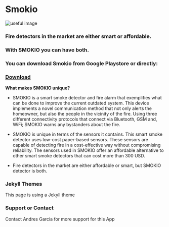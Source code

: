 # Smokio

![useful image]( https://andresgarbio.github.io/Smokio-user/assets/smokio_logo.png)


### Fire detectors in the market are either smart or affordable.

### With SMOKIO you can have both.

### You can download Smokio from Google Playstore or directly:

### [Download]( https://andresgarbio.github.io/Smokio-user/assets/app-release.apk)

**What makes SMOKIO unique?**

- SMOKIO is a smart smoke detector and fire alarm that exemplifies what can be done to improve the current outdated system. This device implements a novel communication method that not only alerts the homeowner, but also the people in the vicinity of the fire. Using three different connectivity protocols that connect via Bluetooth, GSM and, WiFi; SMOKIO warns any bystanders about the fire.  

- SMOKIO is unique in terms of the sensors it contains. This smart smoke detector uses low-cost paper-based sensors. These sensors are capable of detecting fire in a cost-effective way without compromising reliability. The sensors used in SMOKIO offer an affordable alternative to other smart smoke detectors that can cost more than 300 USD.

- Fire detectors in the market are either affordable or smart, but SMOKIO detector is both.


### Jekyll Themes

This page is using a Jekyll theme

### Support or Contact

Contact Andres Garcia for more support for this App
